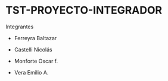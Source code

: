 # TST-PROYECTO-INTEGRADOR

Integrantes

* Ferreyra Baltazar

* Castelli Nicolás 

* Monforte Oscar f.

* Vera Emilio A.
